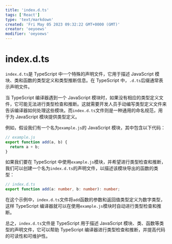 ```yaml
---
title: 'index.d.ts'
tags: ['React']
type: 'text/markdown'
created: 'Fri May 05 2023 09:32:22 GMT+0000 (GMT)'
creator: 'oeyoews'
modifier: 'oeyoews'
---
```


# index.d.ts

`index.d.ts`是 TypeScript 中一个特殊的声明文件，它用于描述 JavaScript 模块、类和函数的类型定义和类型推断信息。在 TypeScript 中，`.d.ts`后缀通常表示声明文件。

当 TypeScript 编译器遇到一个 JavaScript 模块时，如果没有相应的类型定义文件，它可能无法进行类型检查和推断。这就需要开发人员手动编写类型定义文件来告诉编译器如何处理这些模块。而`index.d.ts`文件则是一种通用的命名规范，用于为 JavaScript 模块提供类型定义。

例如，假设我们有一个名为`example.js`的 JavaScript 模块，其中包含以下代码：

```javascript
// example.js
export function add(a, b) {
  return a + b;
}
```

如果我们要在 TypeScript 中使用`example.js`模块，并希望进行类型检查和推断，我们可以创建一个名为`index.d.ts`的声明文件，以描述该模块导出的函数的类型：

```typescript
// index.d.ts
export function add(a: number, b: number): number;
```

在这个示例中，`index.d.ts`文件将`add`函数的参数和返回值类型定义为数字类型，这样 TypeScript 编译器就可以在使用`example.js`模块时自动进行类型检查和推断。

总之，`index.d.ts`文件是 TypeScript 用于描述 JavaScript 模块、类、函数等类型的声明文件，它可以帮助 TypeScript 编译器进行类型检查和推断，并提高代码的可读性和可维护性。
